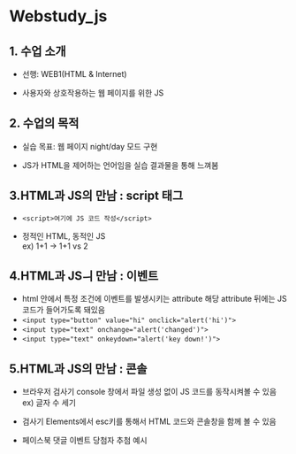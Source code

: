 # Webstudy_js

## 1. 수업 소개 
- 선행: WEB1(HTML & Internet)  

- 사용자와 상호작용하는 웹 페이지를 위한 JS  
 
## 2. 수업의 목적
- 실습 목표: 웹 페이지 night/day 모드 구현  

- JS가 HTML을 제어하는 언어임을 실습 결과물을 통해 느껴봄  

## 3.HTML과 JS의 만남 : script 태그 
- `<script>여기에 JS 코드 작성</script>`  

- 정적인 HTML, 동적인 JS   
ex) 1+1 -> 1+1 vs 2

## 4.HTML과 JSㅢ 만남 : 이벤트
- html 안에서 특정 조건에 이벤트를 발생시키는 attribute
해당 attribute 뒤에는 JS 코드가 들어가도록 돼있음
- `<input type="button" value="hi" onclick="alert('hi')">`  
- `<input type="text" onchange="alert('changed')">`  
- `<input type="text" onkeydown="alert('key down!')">`  

## 5.HTML과 JS의 만남 : 콘솔 
- 브라우저 검사기 console 창에서 파일 생성 없이 JS 코드를 동작시켜볼 수 있음  
ex) 글자 수 세기 

- 검사기 Elements에서 esc키를 통해서 HTML 코드와 콘솔창을 함께 볼 수 있음  

- 페이스북 댓글 이벤트 당첨자 추첨 예시  

